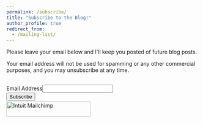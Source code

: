 ```yaml
---
permalink: /subscribe/
title: "Subscribe to the Blog!"
author_profile: true
redirect_from:
  - /mailing-list/
---
```



Please leave your email below and I'll keep you posted of future blog posts.  


Your email address will not be used for spamming or any other commercial purposes, and you may unsubscribe at any time. 



<div id="mc_embed_shell">
  
<div id="mc_embed_signup">
    <form action="https://github.us21.list-manage.com/subscribe/post?u=9457545e5c444a3cf988a7823&amp;id=d604932f3f&amp;f_id=00b6eae6f0" method="post" id="mc-embedded-subscribe-form" name="mc-embedded-subscribe-form" class="validate" target="_self" novalidate="">
        <div id="mc_embed_signup_scroll"><h2></h2>
            <div class="indicates-required"></div>
            <div class="mc-field-group"><label for="mce-EMAIL">Email Address</label><input type="email" name="EMAIL" class="required email" id="mce-EMAIL" required="" value=""></div>
        <div id="mce-responses" class="clear foot">
            <div class="response" id="mce-error-response" style="display: none;"></div>
            <div class="response" id="mce-success-response" style="display: none;"></div>
        </div>
    <div aria-hidden="true" style="position: absolute; left: -5000px;">
        /* real people should not fill this in and expect good things - do not remove this or risk form bot signups */
        <input type="text" name="b_9457545e5c444a3cf988a7823_d604932f3f" tabindex="-1" value="">
    </div>
        <div class="optionalParent">
            <div class="clear foot">
                <input type="submit" name="subscribe" id="mc-embedded-subscribe" class="button" value="Subscribe">
                <p style="margin: 0px auto;"><a href="http://eepurl.com/iD0wzI" title="Mailchimp - email marketing made easy and fun"><span style="display: inline-block; background-color: transparent; border-radius: 4px;"><img class="refferal_badge" src="https://digitalasset.intuit.com/render/content/dam/intuit/mc-fe/en_us/images/intuit-mc-rewards-text-dark.svg" alt="Intuit Mailchimp" style="width: 220px; height: 40px; display: flex; padding: 2px 0px; justify-content: center; align-items: center;"></span></a></p>
            </div>
        </div>
    </div>
</form>
</div>
</div>

